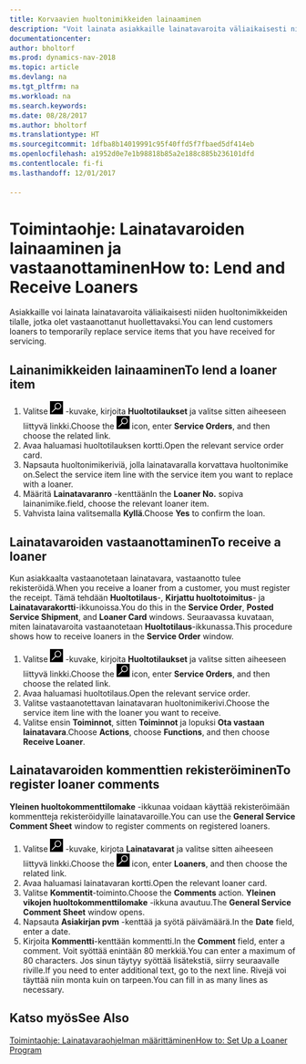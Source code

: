 ```yaml
---
title: Korvaavien huoltonimikkeiden lainaaminen
description: "Voit lainata asiakkaille lainatavaroita väliaikaisesti niiden huoltonimikkeiden tilalle, jotka olet vastaanottanut huollettavaksi."
documentationcenter: 
author: bholtorf
ms.prod: dynamics-nav-2018
ms.topic: article
ms.devlang: na
ms.tgt_pltfrm: na
ms.workload: na
ms.search.keywords: 
ms.date: 08/28/2017
ms.author: bholtorf
ms.translationtype: HT
ms.sourcegitcommit: 1dfba8b14019991c95f40ffd5f7fbaed5df414eb
ms.openlocfilehash: a1952d0e7e1b98818b85a2e188c885b236101dfd
ms.contentlocale: fi-fi
ms.lasthandoff: 12/01/2017

---
```

# <a name="how-to-lend-and-receive-loaners"></a><span data-ttu-id="19260-103">Toimintaohje: Lainatavaroiden lainaaminen ja vastaanottaminen</span><span class="sxs-lookup"><span data-stu-id="19260-103">How to: Lend and Receive Loaners</span></span>
<span data-ttu-id="19260-104">Asiakkaille voi lainata lainatavaroita väliaikaisesti niiden huoltonimikkeiden tilalle, jotka olet vastaanottanut huollettavaksi.</span><span class="sxs-lookup"><span data-stu-id="19260-104">You can lend customers loaners to temporarily replace service items that you have received for servicing.</span></span>  
  
## <a name="to-lend-a-loaner-item"></a><span data-ttu-id="19260-105">Lainanimikkeiden lainaaminen</span><span class="sxs-lookup"><span data-stu-id="19260-105">To lend a loaner item</span></span>    
1. <span data-ttu-id="19260-106">Valitse ![Etsi sivu tai raportti](media/ui-search/search_small.png "Etsi sivu tai raportti -kuvake") -kuvake, kirjoita **Huoltotilaukset** ja valitse sitten aiheeseen liittyvä linkki.</span><span class="sxs-lookup"><span data-stu-id="19260-106">Choose the ![Search for Page or Report](media/ui-search/search_small.png "Search for Page or Report icon") icon, enter **Service Orders**, and then choose the related link.</span></span>  
2. <span data-ttu-id="19260-107">Avaa haluamasi huoltotilauksen kortti.</span><span class="sxs-lookup"><span data-stu-id="19260-107">Open the relevant service order card.</span></span>  
3. <span data-ttu-id="19260-108">Napsauta huoltonimikeriviä, jolla lainatavaralla korvattava huoltonimike on.</span><span class="sxs-lookup"><span data-stu-id="19260-108">Select the service item line with the service item you want to replace with a loaner.</span></span>  
4. <span data-ttu-id="19260-109">Määritä **Lainatavaranro** -kenttään</span><span class="sxs-lookup"><span data-stu-id="19260-109">In the **Loaner No.**</span></span> <span data-ttu-id="19260-110">sopiva lainanimike.</span><span class="sxs-lookup"><span data-stu-id="19260-110">field, choose the relevant loaner item.</span></span>  
5. <span data-ttu-id="19260-111">Vahvista laina valitsemalla **Kyllä**.</span><span class="sxs-lookup"><span data-stu-id="19260-111">Choose **Yes** to confirm the loan.</span></span>  

## <a name="to-receive-a-loaner"></a><span data-ttu-id="19260-112">Lainatavaroiden vastaanottaminen</span><span class="sxs-lookup"><span data-stu-id="19260-112">To receive a loaner</span></span>  
<span data-ttu-id="19260-113">Kun asiakkaalta vastaanotetaan lainatavara, vastaanotto tulee rekisteröidä.</span><span class="sxs-lookup"><span data-stu-id="19260-113">When you receive a loaner from a customer, you must register the receipt.</span></span> <span data-ttu-id="19260-114">Tämä tehdään **Huoltotilaus**-, **Kirjattu huoltotoimitus**- ja **Lainatavarakortti**-ikkunoissa.</span><span class="sxs-lookup"><span data-stu-id="19260-114">You do this in the **Service Order**, **Posted Service Shipment**, and **Loaner Card** windows.</span></span> <span data-ttu-id="19260-115">Seuraavassa kuvataan, miten lainatavaroita vastaanotetaan **Huoltotilaus**-ikkunassa.</span><span class="sxs-lookup"><span data-stu-id="19260-115">This procedure shows how to receive loaners in the **Service Order** window.</span></span>  
  
1. <span data-ttu-id="19260-116">Valitse ![Etsi sivu tai raportti](media/ui-search/search_small.png "Etsi sivu tai raportti -kuvake") -kuvake, kirjoita **Huoltotilaukset** ja valitse sitten aiheeseen liittyvä linkki.</span><span class="sxs-lookup"><span data-stu-id="19260-116">Choose the ![Search for Page or Report](media/ui-search/search_small.png "Search for Page or Report icon") icon, enter **Service Orders**, and then choose the related link.</span></span>  
2. <span data-ttu-id="19260-117">Avaa haluamasi huoltotilaus.</span><span class="sxs-lookup"><span data-stu-id="19260-117">Open the relevant service order.</span></span>  
3. <span data-ttu-id="19260-118">Valitse vastaanotettavan lainatavaran huoltonimikerivi.</span><span class="sxs-lookup"><span data-stu-id="19260-118">Choose the service item line with the loaner you want to receive.</span></span>  
4. <span data-ttu-id="19260-119">Valitse ensin **Toiminnot**, sitten **Toiminnot** ja lopuksi **Ota vastaan lainatavara**.</span><span class="sxs-lookup"><span data-stu-id="19260-119">Choose **Actions**, choose **Functions**, and then choose **Receive Loaner**.</span></span>  

## <a name="to-register-loaner-comments"></a><span data-ttu-id="19260-120">Lainatavaroiden kommenttien rekisteröiminen</span><span class="sxs-lookup"><span data-stu-id="19260-120">To register loaner comments</span></span>  
<span data-ttu-id="19260-121">**Yleinen huoltokommenttilomake** -ikkunaa voidaan käyttää rekisteröimään kommentteja rekisteröidyille lainatavaroille.</span><span class="sxs-lookup"><span data-stu-id="19260-121">You can use the **General Service Comment Sheet** window to register comments on registered loaners.</span></span>  
  
1. <span data-ttu-id="19260-122">Valitse ![Etsi sivu tai raportti](media/ui-search/search_small.png "Etsi sivu tai raportti -kuvake") -kuvake, kirjota **Lainatavarat** ja valitse sitten aiheeseen liittyvä linkki.</span><span class="sxs-lookup"><span data-stu-id="19260-122">Choose the ![Search for Page or Report](media/ui-search/search_small.png "Search for Page or Report icon") icon, enter **Loaners**, and then choose the related link.</span></span>  
2. <span data-ttu-id="19260-123">Avaa haluamasi lainatavaran kortti.</span><span class="sxs-lookup"><span data-stu-id="19260-123">Open the relevant loaner card.</span></span>  
3. <span data-ttu-id="19260-124">Valitse **Kommentit**-toiminto.</span><span class="sxs-lookup"><span data-stu-id="19260-124">Choose the **Comments** action.</span></span> <span data-ttu-id="19260-125">**Yleinen vikojen huoltokommenttilomake** -ikkuna avautuu.</span><span class="sxs-lookup"><span data-stu-id="19260-125">The **General Service Comment Sheet** window opens.</span></span>  
4. <span data-ttu-id="19260-126">Napsauta **Asiakirjan pvm** -kenttää ja syötä päivämäärä.</span><span class="sxs-lookup"><span data-stu-id="19260-126">In the **Date** field, enter a date.</span></span>  
5. <span data-ttu-id="19260-127">Kirjoita **Kommentti**-kenttään kommentti.</span><span class="sxs-lookup"><span data-stu-id="19260-127">In the **Comment** field, enter a comment.</span></span> <span data-ttu-id="19260-128">Voit syöttää enintään 80 merkkiä.</span><span class="sxs-lookup"><span data-stu-id="19260-128">You can enter a maximum of 80 characters.</span></span> <span data-ttu-id="19260-129">Jos sinun täytyy syöttää lisätekstiä, siirry seuraavalle riville.</span><span class="sxs-lookup"><span data-stu-id="19260-129">If you need to enter additional text, go to the next line.</span></span> <span data-ttu-id="19260-130">Rivejä voi täyttää niin monta kuin on tarpeen.</span><span class="sxs-lookup"><span data-stu-id="19260-130">You can fill in as many lines as necessary.</span></span>  
  
## <a name="see-also"></a><span data-ttu-id="19260-131">Katso myös</span><span class="sxs-lookup"><span data-stu-id="19260-131">See Also</span></span>  
[<span data-ttu-id="19260-132">Toimintaohje: Lainatavaraohjelman määrittäminen</span><span class="sxs-lookup"><span data-stu-id="19260-132">How to: Set Up a Loaner Program</span></span>](service-how-setup-loaner-program.md)   

